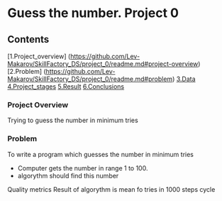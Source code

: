 # Guess the number. Project 0

## Contents
[1.Project_overview] (https://github.com/Lev-Makarov/SkillFactory_DS/project_0/readme.md#project-overview)
[2.Problem] (https://github.com/Lev-Makarov/SkillFactory_DS/project_0/readme.md#problem)
[3.Data](https://github.com/Lev-Makarov/SkillFactory_DS/project_0/readme.md#data)
[4.Project_stages](https://github.com/Lev-Makarov/SkillFactory_DS/project_0/readme.md#project-stages)
[5.Result](https://github.com/Lev-Makarov/SkillFactory_DS/project_0/readme.md#results)
[6.Conclusions](https://github.com/Lev-Makarov/SkillFactory_DS/project_0/readme.md#conclusion)

### Project Overview
Trying to guess the number in minimum tries

### Problem
To write a program which guesses the number in minimum tries
* Computer gets the number in range 1 to 100. 
* algorythm should find this number


Quality metrics
Result of algorythm is mean fo tries in 1000 steps cycle
